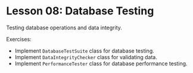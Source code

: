 # Lesson 08: Database Testing

Testing database operations and data integrity.

Exercises:
- Implement `DatabaseTestSuite` class for database testing.
- Implement `DataIntegrityChecker` class for validating data.
- Implement `PerformanceTester` class for database performance testing.


